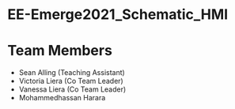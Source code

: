 # EE-Emerge2021_Schematic_HMI

# Team Members
* Sean Alling (Teaching Assistant)
* Victoria Liera (Co Team Leader)
* Vanessa Liera (Co Team Leader)
* Mohammedhassan Harara
